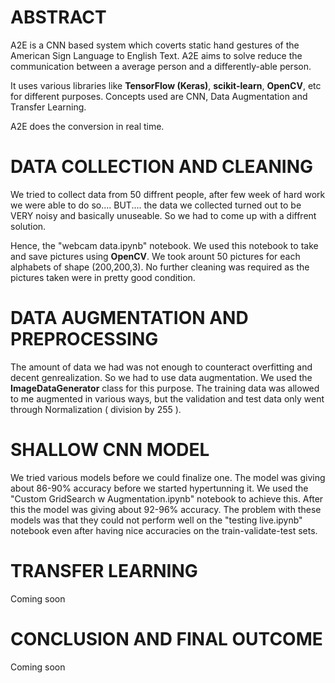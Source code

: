 <h1>ABSTRACT</h1>

A2E is a CNN based system which coverts static hand gestures of the American Sign Language to English Text. A2E aims to solve reduce the communication between a average person and a differently-able person.

It uses various libraries like <b>TensorFlow (Keras)</b>, <b>scikit-learn</b>, <b>OpenCV</b>, etc for different purposes. Concepts used are CNN, Data Augmentation and Transfer Learning.

A2E does the conversion in real time.

<h1>DATA COLLECTION AND CLEANING</h1>

We tried to collect data from 50 diffrent people, after few week of hard work we were able to do so.... BUT.... the data we collected turned out to be VERY noisy and basically unuseable. So we had to come up with a diffrent solution.

Hence, the "webcam data.ipynb" notebook. We used this notebook to take and save pictures using <b>OpenCV</b>. We took arount 50 pictures for each alphabets of shape (200,200,3). No further cleaning was required as the pictures taken were in pretty good condition.

<h1>DATA AUGMENTATION AND PREPROCESSING</h1>

The amount of data we had was not enough to counteract overfitting and decent genrealization. So we had to use data augmentation. We used the <b>ImageDataGenerator</b> class for this purpose. The training data was allowed to me augmented in various ways, but the validation and test data only went through Normalization ( division by 255 ).

<h1>SHALLOW CNN MODEL</h1>

We tried various models before we could finalize one. The model was giving about 86-90% accuracy before we started hypertunning it. We used the "Custom GridSearch w Augmentation.ipynb" notebook to achieve this. After this the model was giving about 92-96% accuracy. The problem with these models was that they could not perform well on the "testing live.ipynb" notebook even after having nice accuracies on the train-validate-test sets.

<h1>TRANSFER LEARNING</h1>

Coming soon

<h1>CONCLUSION AND FINAL OUTCOME</h1>

Coming soon
